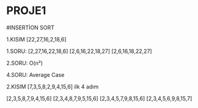 # PROJE1

#INSERTİON SORT 

1.KISIM
[22,27,16,2,18,6]

1.SORU:
[2,27,16,22,18,6]
[2,6,16,22,18,27]
[2,6,16,18,22,27]

2.SORU:
O(n²)

4.SORU:
Average Case

2.KISIM
[7,3,5,8,2,9,4,15,6] ilk 4 adım

[2,3,5,8,7,9,4,15,6]
[2,3,4,8,7,9,5,15,6]
[2,3,4,5,7,9,8,15,6]
[2,3,4,5,6,9,8,15,7]
